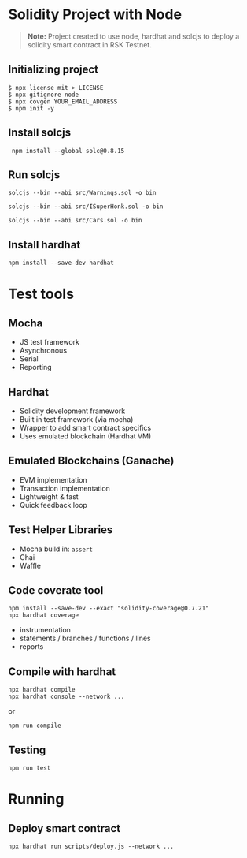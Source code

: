 # Solidity Project with Node
>**Note:** Project created to use node, hardhat and solcjs to deploy a solidity smart contract in RSK Testnet.

## Initializing project

```
$ npx license mit > LICENSE
$ npx gitignore node
$ npx covgen YOUR_EMAIL_ADDRESS
$ npm init -y
```

## Install solcjs
```
 npm install --global solc@0.8.15
 ```

## Run solcjs
```
solcjs --bin --abi src/Warnings.sol -o bin

solcjs --bin --abi src/ISuperHonk.sol -o bin

solcjs --bin --abi src/Cars.sol -o bin
```

## Install hardhat
```
npm install --save-dev hardhat
```

# Test tools
## Mocha
- JS test framework
- Asynchronous
- Serial
- Reporting

## Hardhat 
- Solidity development framework
- Built in test framework (via mocha)
- Wrapper to add smart contract specifics
- Uses emulated blockchain (Hardhat VM)

## Emulated Blockchains (Ganache)
- EVM implementation
- Transaction implementation
- Lightweight & fast
- Quick feedback loop

## Test Helper Libraries
- Mocha build in: `assert`
- Chai
- Waffle

## Code coverate tool
```
npm install --save-dev --exact "solidity-coverage@0.7.21"
npx hardhat coverage
```
- instrumentation
- statements / branches / functions / lines
- reports

## Compile with hardhat
```
npx hardhat compile
npx hardhat console --network ...
```
or 
```
npm run compile
```

## Testing
```
npm run test
```

# Running

## Deploy smart contract
```
npx hardhat run scripts/deploy.js --network ...
```
